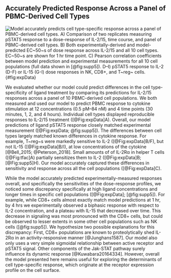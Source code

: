 ## Accurately Predicted Response Across a Panel of PBMC-Derived Cell Types

![**Model accurately predicts cell type-specific response across a panel of PBMC-derived cell types.** A) Comparison of two replicates measuring pSTAT5 response to a dose-response of IL-2/15, time course, and panel of PBMC-derived cell types. B) Both experimentally-derived and model-predicted EC~50~s of dose response across IL-2/15 and all 10 cell types. EC~50~s are shown for 1 hr time point. C) Pearson correlation coefficients between model prediction and experimental measurements for all 10 cell populations (full data shown in [@fig:supp5]). D–I) pSTAT5 response to IL-2 (D-F) or IL-15 (G-I) dose responses in NK, CD8+, and T~reg~ cells. ](./Manuscript/Figures/figure4.svg){#fig:expData}

We evaluated whether our model could predict differences in the cell type-specificity of ligand treatment by comparing its predictions for IL-2/15 responses across a panel of 10 PBMC-derived cell populations. We both measured and used our model to predict PBMC response to cytokine stimulation at 12 concentrations (0.5 pM–84 nM) and 4 time points (30 minutes, 1, 2, and 4 hours). Individual cell types displayed reproducible responses to IL-2/15 treatment ([@Fig:expData]A). Overall, our model predictions of ligand pSTAT5 response closely matched experimental measurement ([@Fig:expData; @fig:supp5]). The differences between cell types largely matched known differences in cytokine response. For example, T~reg~s were markedly sensitive to IL-2 ([@Fig:expData]B/F), but not IL-15 ([@Fig:expData]B/I), at low concentrations of the cytokine [@Bell_2015; @Peterson_2018]. Small amounts of of IL-2Rα in helper T cells ([@Fig:tfac]A) partially sensitizes them to IL-2 ([@Fig:expData]B; [@Fig:supp5]H). Our model accurately captured these differences in sensitivity and response across all the cell populations ([@Fig:expData]C).

While the model accurately predicted experimentally-measured responses overall, and specifically the sensitivities of the dose-response profiles, we noticed some discrepancy specifically at high ligand concentrations and longer times in specific cell populations ([@Fig:expData]; [@fig:supp5]). For example, while CD8+ cells almost exactly match model predictions at 1 hr, by 4 hrs we experimentally observed a biphasic response with respect to IL-2 concentration, and a plateau with IL-15 that decreased over time. This decrease in signaling was most pronounced with the CD8+ cells, but could be observed to lesser extents in some other cell populations such as NK cells ([@fig:supp5]). We hypothesize two possible explanations for this discrepancy: First, CD8+ populations are known to proteolytically shed IL-2Rα in an activity-responsive manner [@Junghans1587]. Our model also only uses a very simple sigmoidal relationship between active receptor and pSTAT5 signal. Other components of the Jak-STAT pathway surely influence its dynamic response [@Kuwabara20164334]. However, overall the model presented here remains useful for exploring the determinants of cell type-specific response, which originate at the receptor expression profile on the cell surface.

<!-- TODO: We could discuss the parameters of the sigmoidal fit, because it possibly suggests variation in Jak-STAT properties. -->
